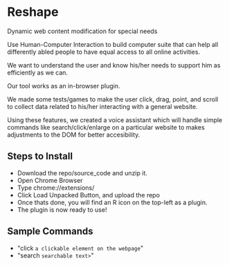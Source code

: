 # Reshape
Dynamic web content modification for special needs

Use Human-Computer Interaction to build computer suite that can help all differently abled people to have equal access to all online activities.

We want to understand the user and know his/her needs to support him as efficiently as we can.

Our tool works as an in-browser plugin.

We made some tests/games to make the user click, drag, point, and scroll to collect data related to his/her interacting with a general website.

Using these features, we created a voice assistant which will handle simple commands like search/click/enlarge on a particular website to makes adjustments to the DOM for better accesibility.

## Steps to Install

* Download the repo/source_code and unzip it.
* Open Chrome Browser
* Type chrome://extensions/
* Click Load Unpacked Button, and upload the repo
* Once thats done, you will find an R icon on the top-left as a plugin.
* The plugin is now ready to use!

## Sample Commands

* "click `a clickable element on the webpage`"
* "search `searchable text>`"
